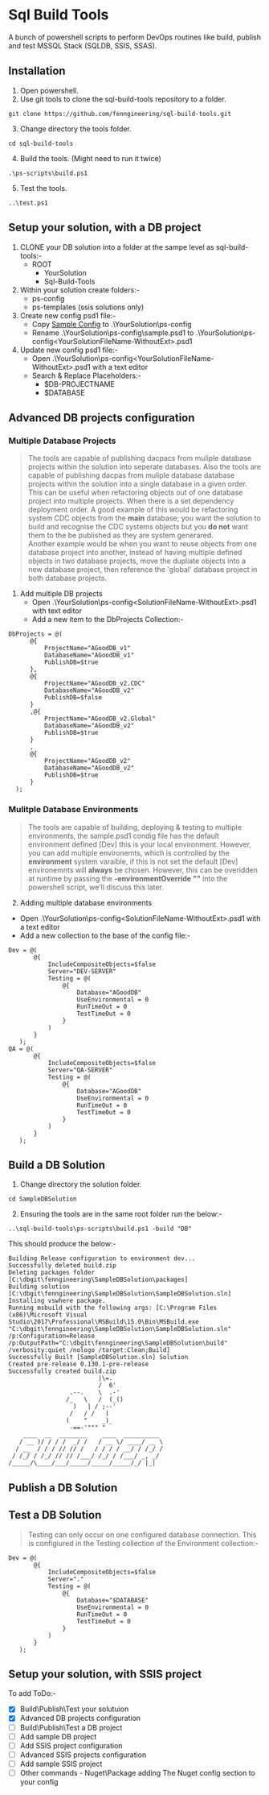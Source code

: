 # Sql Build Tools 

A bunch of powershell scripts to perform DevOps routines like build, publish and test MSSQL Stack (SQLDB, SSIS, SSAS).

## Installation 
1. Open powershell.
2. Use git tools to clone the sql-build-tools repository to a folder.
```
git clone https://github.com/fenngineering/sql-build-tools.git
```
3. Change directory the tools folder.
```
cd sql-build-tools
```
4. Build the tools. (Might need to run it twice)
```
.\ps-scripts\build.ps1
```
5. Test the tools.
```
..\test.ps1
```
## Setup your solution, with a DB project 
1. CLONE your DB solution into a folder at the sampe level as sql-build-tools:-
   - ROOT
     - YourSolution
     - Sql-Build-Tools
2. Within your solution create folders:-
   - ps-config
   - ps-templates (ssis solutions only)
3. Create new config psd1 file:-
   - Copy [Sample Config](Samples/ps-config/sample.psd1/) to .\YourSolution\ps-config
   - Rename .\YourSolution\ps-config\sample.psd1 to .\YourSolution\ps-config\<YourSolutionFileName-WithoutExt>.psd1
4. Update new config psd1 file:-
   - Open .\YourSolution\ps-config\<YourSolutionFileName-WithoutExt>.psd1 with a text editor
   - Search & Replace Placeholders:-
     - $DB-PROJECTNAME
     - $DATABASE

## Advanced DB projects configuration

### Multiple Database Projects
> The tools are capable of publishing dacpacs from muliple database projects within the solution into seperate databases. Also the tools are capable of publishing dacpas from muliple database database projects within the solution into a single database in a given order. This can be useful when refactoring objects out of one database project into multiple projects. When there is a set dependency deployment order. A good example of this would be refactoring system CDC objects from the **main** database; you want the solution to build and recognise the CDC systems objects but you **do not** want them to the be published as they are system generared.     
> Another example would be when you want to reuse objects from one database project into another, instead of having multiple defined objects in two database projects, move the dupliate objects into a new database project, then reference the 'global' database project in both database projects.

1. Add multiple DB projects
   - Open .\YourSolution\ps-config\<SolutionFileName-WithoutExt>.psd1 with text editor
   - Add a new item to the DbProjects Collection:-
  ```
  DbProjects = @(
		@{
			ProjectName="AGoodDB_v1"
			DatabaseName="AGoodDB_v1"
			PublishDB=$true
		},
		@{
			ProjectName="AGoodDB_v2.CDC"
			DatabaseName="AGoodDB_v2"
			PublishDB=$false
		}
		,@{
			ProjectName="AGoodDB_v2.Global"
			DatabaseName="AGoodDB_v2"
			PublishDB=$true
		}
		,
		@{
			ProjectName="AGoodDB_v2"
			DatabaseName="AGoodDB_v2"
			PublishDB=$true
		}		
	);
 ``` 
 ### Mulitple Database Environments
 > The tools are capable of building, deploying & testing to multiple environments, the sample.psd1 condig file has the default environment defined [Dev] this is your local environment. However, you can add multiple environemts, which is controlled by the **environment** system varaible, if this is not set the default [Dev] environemnts will **always** be chosen. However, this can be overidden at runtime by passing the **-environmentOverride "<ENV>"** into the powershell script, we'll discuss this later.
 
 2. Adding multiple database environments
   - Open .\YourSolution\ps-config\<SolutionFileName-WithoutExt>.psd1 with a text editor
   - Add a new collection to the base of the config file:-  
 ```
 Dev = @( 
		@{
			IncludeCompositeObjects=$false
			Server="DEV-SERVER"
			Testing = @(
				@{
					Database="AGoodDB"
					UseEnvironmental = 0
					RunTimeOut = 0
					TestTimeOut = 0
				}
			)
		}
	);
 QA = @( 
		@{
			IncludeCompositeObjects=$false
			Server="QA-SERVER"
			Testing = @(
				@{
					Database="AGoodDB"
					UseEnvironmental = 0
					RunTimeOut = 0
					TestTimeOut = 0
				}
			)
		}
	);
 ```
 ## Build a DB Solution
1. Change directory the solution folder.
```
cd SampleDBSolution
```
2. Ensuring the tools are in the same root folder run the below:-

```
..\sql-build-tools\ps-scripts\build.ps1 -build "DB"
```
This should produce the below:-
```
Building Release configuration to environment dev...
Successfully deleted build.zip
Deleting packages folder [C:\dbgit\fenngineering\SampleDBSolution\packages]
Building solution [C:\dbgit\fenngineering\SampleDBSolution\SampleDBSolution.sln]
Installing vswhere package.
Running msbuild with the following args: [C:\Program Files (x86)\Microsoft Visual Studio\2017\Professional\MSBuild\15.0\Bin\MSBuild.exe "C:\dbgit\fenngineering\SampleDBSolution\SampleDBSolution.sln" /p:Configuration=Release /p:OutputPath="C:\dbgit\fenngineering\SampleDBSolution\build" /verbosity:quiet /nologo /target:Clean;Build]
Successfully Built [SampleDBSolution.sln] Solution
Created pre-release 0.130.1-pre-release
Successfully created build.zip
                         |\=.
                         /  6'
                 .--.    \  .-'
                /_   \   /  (_()
                  )   | / ;--'
                 /   / /   (
                (    "    _)_
                 -==-'""" "
    ____  __  ________    ____  __________
   / __ )/ / / /  _/ /   / __ \/ ____/ __ \
  / __  / / / // // /   / / / / __/ / /_/ /
 / /_/ / /_/ // // /___/ /_/ / /___/ _, _/
/_____/\____/___/_____/_____/_____/_/ |_|
```
 ## Publish a DB Solution

 ## Test a DB Solution
 > Testing can only occur on one configured database connection. This is configiured in the Testing collection of the Environment collection:-
 ```
 Dev = @(
		@{
			IncludeCompositeObjects=$false
			Server="."
			Testing = @(
				@{
					Database="$DATABASE"
					UseEnvironmental = 0
					RunTimeOut = 0
					TestTimeOut = 0
				}
			)
		}
	); 
 ```
 ## Setup your solution, with SSIS project

 To add 
 ToDo:-
 - [x] Build\Publish\Test your solutuion 
 - [x] Advanced DB projects configuration
 - [ ] Build\Publish\Test a DB project 
 - [ ] Add sample DB project 
 - [ ] Add SSIS project configuration
 - [ ] Advanced SSIS projects configuration
 - [ ] Add sample SSIS project
 - [ ] Other commands - Nuget\Package adding The Nuget config section to your config
